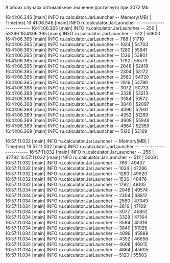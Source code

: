 В обоих случаях оптимальное значение достигнуто при 3072 Mb

16:41:06.346 [main] INFO ru.calculator.JarLauncher -- Memory(MB) |   Time(ms)
16:41:06.346 [main] INFO ru.calculator.JarLauncher -- -----------------------
16:41:06.365 [main] INFO ru.calculator.JarLauncher --        256 |      53266
16:41:06.365 [main] INFO ru.calculator.JarLauncher --        512 |      53600
16:41:06.365 [main] INFO ru.calculator.JarLauncher --        768 |      51710
16:41:06.365 [main] INFO ru.calculator.JarLauncher --       1024 |      54703
16:41:06.365 [main] INFO ru.calculator.JarLauncher --       1280 |      55941
16:41:06.365 [main] INFO ru.calculator.JarLauncher --       1536 |      53801
16:41:06.365 [main] INFO ru.calculator.JarLauncher --       1792 |      55573
16:41:06.365 [main] INFO ru.calculator.JarLauncher --       2048 |      52418
16:41:06.365 [main] INFO ru.calculator.JarLauncher --       2304 |      53172
16:41:06.365 [main] INFO ru.calculator.JarLauncher --       2560 |      54720
16:41:06.365 [main] INFO ru.calculator.JarLauncher --       2816 |      54786
16:41:06.368 [main] INFO ru.calculator.JarLauncher --       3072 |      50733
16:41:06.368 [main] INFO ru.calculator.JarLauncher --       3328 |      53213
16:41:06.368 [main] INFO ru.calculator.JarLauncher --       3584 |      51572
16:41:06.368 [main] INFO ru.calculator.JarLauncher --       3840 |      52097
16:41:06.369 [main] INFO ru.calculator.JarLauncher --       4096 |      52931
16:41:06.369 [main] INFO ru.calculator.JarLauncher --       4352 |      51269
16:41:06.369 [main] INFO ru.calculator.JarLauncher --       4608 |      55948
16:41:06.369 [main] INFO ru.calculator.JarLauncher --       4864 |      52359
16:41:06.369 [main] INFO ru.calculator.JarLauncher --       5120 |      53169

16:57:11.032 [main] INFO ru.calculator.JarLauncher -- Memory(MB) |   Time(ms)
16:57:11.032 [main] INFO ru.calculator.JarLauncher -- -----------------------
16:57:11.032 [main] INFO ru.calculator.JarLauncher --        256 |      47782
16:57:11.032 [main] INFO ru.calculator.JarLauncher --        512 |      50081
16:57:11.032 [main] INFO ru.calculator.JarLauncher --        768 |      49437
16:57:11.032 [main] INFO ru.calculator.JarLauncher --       1024 |      47286
16:57:11.032 [main] INFO ru.calculator.JarLauncher --       1280 |      49920
16:57:11.032 [main] INFO ru.calculator.JarLauncher --       1536 |      48476
16:57:11.032 [main] INFO ru.calculator.JarLauncher --       1792 |      49105
16:57:11.034 [main] INFO ru.calculator.JarLauncher --       2048 |      49574
16:57:11.034 [main] INFO ru.calculator.JarLauncher --       2304 |      48812
16:57:11.034 [main] INFO ru.calculator.JarLauncher --       2560 |      47049
16:57:11.034 [main] INFO ru.calculator.JarLauncher --       2816 |      47169
16:57:11.034 [main] INFO ru.calculator.JarLauncher --       3072 |      45852
16:57:11.034 [main] INFO ru.calculator.JarLauncher --       3328 |      47164
16:57:11.034 [main] INFO ru.calculator.JarLauncher --       3584 |      45316
16:57:11.034 [main] INFO ru.calculator.JarLauncher --       3840 |      51925
16:57:11.034 [main] INFO ru.calculator.JarLauncher --       4096 |      45888
16:57:11.034 [main] INFO ru.calculator.JarLauncher --       4352 |      46658
16:57:11.034 [main] INFO ru.calculator.JarLauncher --       4608 |      46015
16:57:11.034 [main] INFO ru.calculator.JarLauncher --       4864 |      45605
16:57:11.034 [main] INFO ru.calculator.JarLauncher --       5120 |      55503